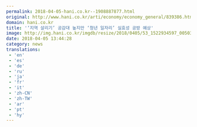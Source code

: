 ```yaml
---
permalink: 2018-04-05-hani.co.kr--1908887877.html
original: http://www.hani.co.kr/arti/economy/economy_general/839386.html
domain: hani.co.kr
title: '‘지역 살리기’ 공감대 높지만 ‘청년 일자리’ 실효성 공방 예상'
image: http://img.hani.co.kr/imgdb/resize/2018/0405/53_1522934597_00503896_20180405.JPG
date: 2018-04-05 13:44:28
category: news
translations: 
 - 'en'
 - 'es'
 - 'de'
 - 'ru'
 - 'ja'
 - 'fr'
 - 'it'
 - 'zh-CN'
 - 'zh-TW'
 - 'ar'
 - 'pt'
 - 'hy'
---
```


